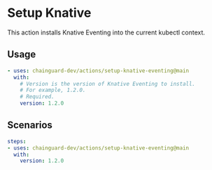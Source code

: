 # Setup Knative

This action installs Knative Eventing into the current kubectl context.

## Usage

```yaml
- uses: chainguard-dev/actions/setup-knative-eventing@main
  with:
    # Version is the version of Knative Eventing to install.
    # For example, 1.2.0.
    # Required.
    version: 1.2.0
```

## Scenarios

```yaml
steps:
- uses: chainguard-dev/actions/setup-knative-eventing@main
  with:
    version: 1.2.0
```
